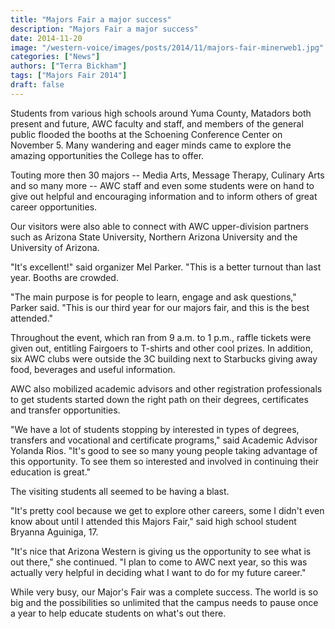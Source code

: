 ```yaml
---
title: "Majors Fair a major success"
description: "Majors Fair a major success"
date: 2014-11-20
image: "/western-voice/images/posts/2014/11/majors-fair-minerweb1.jpg"
categories: ["News"]
authors: ["Terra Bickham"]
tags: ["Majors Fair 2014"]
draft: false
---
```

Students from various high schools around Yuma County, Matadors both present and future, AWC faculty and staff, and members of the general public flooded the booths at the Schoening Conference Center on November 5. Many wandering and eager minds came to explore the amazing opportunities the College has to offer.

Touting more then 30 majors -- Media Arts, Message Therapy, Culinary Arts and so many more -- AWC staff and even some students were on hand to give out helpful and encouraging information and to inform others of great career opportunities.

Our visitors were also able to connect with AWC upper-division partners such as Arizona State University, Northern Arizona University and the University of Arizona.

"It's excellent!" said organizer Mel Parker. "This is a better turnout than last year. Booths are crowded.

"The main purpose is for people to learn, engage and ask questions," Parker said. "This is our third year for our majors fair, and this is the best attended."

Throughout the event, which ran from 9 a.m. to 1 p.m., raffle tickets were given out, entitling Fairgoers to T-shirts and other cool prizes. In addition, six AWC clubs were outside the 3C building next to Starbucks giving away food, beverages and useful information.

AWC also mobilized academic advisors and other registration professionals to get students started down the right path on their degrees, certificates and transfer opportunities.

"We have a lot of students stopping by interested in types of degrees, transfers and vocational and certificate programs," said Academic Advisor Yolanda Rios. "It's good to see so many young people taking advantage of this opportunity. To see them so interested and involved in continuing their education is great."

The visiting students all seemed to be having a blast.

"It's pretty cool because we get to explore other careers, some I didn't even know about until I attended this Majors Fair," said high school student Bryanna Aguiniga, 17.

"It's nice that Arizona Western is giving us the opportunity to see what is out there," she continued. "I plan to come to AWC next year, so this was actually very helpful in deciding what I want to do for my future career."

While very busy, our Major's Fair was a complete success. The world is so big and the possibilities so unlimited that the campus needs to pause once a year to help educate students on what's out there.